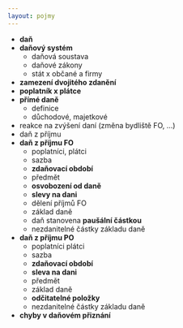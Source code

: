```yaml
---
layout: pojmy
---
```


- **daň**
- **daňový systém**
    - daňová soustava
    - daňové zákony
    - stát x občané a firmy
- **zamezení dvojitého zdanění**
- **poplatník x plátce**
- **přímé daně**
    - definice
    - důchodové, majetkové
- reakce na zvýšení daní (změna bydliště FO, ...)
- daň z příjmu
- **daň z příjmu FO**
    - poplatníci, plátci
    - sazba
    - **zdaňovací období**
    - předmět
    - **osvobození od daně**
    - **slevy na dani**
    - dělení příjmů FO
    - základ daně
    - daň stanovena **paušální částkou**
    - nezdanitelné částky základu daně
- **daň z příjmu PO**
    - poplatníci plátci
    - sazba
    - **zdaňovací období**
    - **sleva na dani**
    - předmět
    - základ daně
    - **odčitatelné položky**
    - nezdanitelné částky základu daně
- **chyby v daňovém přiznání**
